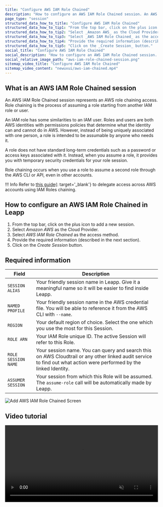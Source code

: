 ```yaml
---
title: "Configure AWS IAM Role Chained"
description: "How to configure an AWS IAM Role Chained session. An AWS IAM Role Chained session represents an AWS role chaining access. Role chaining is the process of assuming a role starting from another IAM role or user."
page_type: "session"
structured_data_how_to_title: "Configure AWS IAM Role Chained"
structured_data_how_to_tip1: "From the top bar, click on the plus icon to add a new session."
structured_data_how_to_tip2: "Select _Amazon AWS_ as the Cloud Provider."
structured_data_how_to_tip3: "Select _AWS IAM Role Chained_ as the access method."
structured_data_how_to_tip4: "Provide the required information (described in the next section)."
structured_data_how_to_tip5: "Click on the _Create Session_ button."
social_title: "Configure AWS IAM Role Chained"
social_description: "How to configure an AWS IAM Role Chained session. An AWS IAM Role Chained session represents an AWS role chaining access. Role chaining is the process of assuming a role starting from another IAM role or user."
social_relative_image_path: "aws-iam-role-chained-session.png"
sitemap_video_title: "Configure AWS IAM Role Chained"
sitemap_video_content: "newuxui/aws-iam-chained.mp4"
---
```


## What is an AWS IAM Role Chained session

An AWS IAM Role Chained session represents an AWS role chaining access. Role chaining is the process of assuming a role starting from another IAM role or user.

An IAM role has some similarities to an IAM user. Roles and users are both AWS identities with permissions policies that determine what the identity can and cannot do in AWS. However, instead of being uniquely associated with one person, a role is intended to be assumable by anyone who needs it.

A role does not have standard long-term credentials such as a password or access keys associated with it. Instead, when you assume a role, it provides you with temporary security credentials for your role session.

Role chaining occurs when you use a role to assume a second role through the AWS CLI or API, even in other accounts.

!!! Info
    Refer to [this guide](https://docs.aws.amazon.com/IAM/latest/UserGuide/id_roles_create_for-idp_saml.html){: target='_blank'} to delegate access across AWS accounts using IAM Roles chaining.

## How to configure an AWS IAM Role Chained in Leapp

1. From the top bar, click on the plus icon to add a new session.
2. Select _Amazon AWS_ as the Cloud Provider.
3. Select _AWS IAM Role Chained_ as the access method.
4. Provide the required information (described in the next section).
5. Click on the _Create Session_ button.

## Required information

| Field               | Description                          |
|---------------------| ------------------------------------ |
| `SESSION ALIAS`     | Your friendly session name in Leapp. Give it a meaningful name so it will be easier to find inside Leapp. |
| `NAMED PROFILE`     | Your friendly session name in the AWS credential file. You will be able to reference it from the AWS CLI with `--name`. |
| `REGION`            | Your default region of choice. Select the one which you use the most for this Session. |
| `ROLE ARN`          | Your IAM Role unique ID. The active Session will refer to this Role. |
| `ROLE SESSION NAME` | Your session name. You can query and search this on AWS Cloudtrail or any other linked audit service to find out what action were performed by the linked Identity. |
| `ASSUMER SESSION`   | Your session from which this Role will be assumed. The `assume-role` call will be automatically made by Leapp. |

![](../../images/screens/newuxui/aws-iam-role-chained.png?style=center-img "Add AWS IAM Role Chained Screen")

## Video tutorial

<video width="100%" muted autoplay loop> <source src="../../videos/newuxui/aws-iam-chained.mp4" type="video/mp4"> </video>
